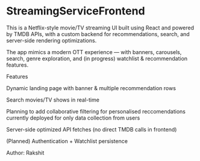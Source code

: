 # StreamingServiceFrontend

This is a Netflix-style movie/TV streaming UI built using React and powered by TMDB APIs, with a custom backend for recommendations, search, and server-side rendering optimizations.

The app mimics a modern OTT experience — with banners, carousels, search, genre exploration, and (in progress) watchlist & recommendation features.


Features

Dynamic landing page with banner & multiple recommendation rows

Search movies/TV shows in real-time

Planning to add collaborative filtering for personalised reccomendations currently deployed for only data collection from users

Server-side optimized API fetches (no direct TMDB calls in frontend)

(Planned) Authentication + Watchlist persistence

Author:
Rakshit
